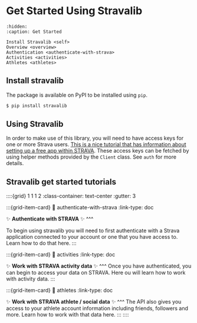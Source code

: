 # Get Started Using Stravalib

```{toctree}
:hidden:
:caption: Get Started

Install Stravalib <self>
Overview <overview>
Authentication <authenticate-with-strava>
Activities <activities>
Athletes <athletes>

```


## Install stravalib

The package is available on PyPI to be installed using `pip`.

```bash
$ pip install stravalib
```

## Using Stravalib
In order to make use of this library, you will need to have access keys for one or more Strava users. [This is a nice tutorial that has information about
setting up a free app within STRAVA](https://medium.com/analytics-vidhya/accessing-user-data-via-the-strava-api-using-stravalib-d5bee7fdde17).
These access keys can be fetched by using helper methods provided by the `Client` class.
See `auth` for more details.

## Stravalib get started tutorials

::::{grid} 1 1 1 2
:class-container: text-center
:gutter: 3

:::{grid-item-card}
:link: authenticate-with-strava
:link-type: doc

✨ **Authenticate with STRAVA** ✨
^^^

To begin using stravalib you will need to first authenticate with
a Strava application connected to your account or one that you
have access to. Learn how to do that here.
:::

:::{grid-item-card}
:link: activities
:link-type: doc

✨ **Work with STRAVA activity data** ✨
^^^
Once you have authenticated, you can begin to access your data
on STRAVA. Here ou will learn how to work with activity data.
:::

:::{grid-item-card}
:link: athletes
:link-type: doc

✨ **Work with STRAVA athlete / social data** ✨
^^^
The API also gives you access to your athlete account information including
friends, followers and more. Learn how to work with that data here.
:::
::::
